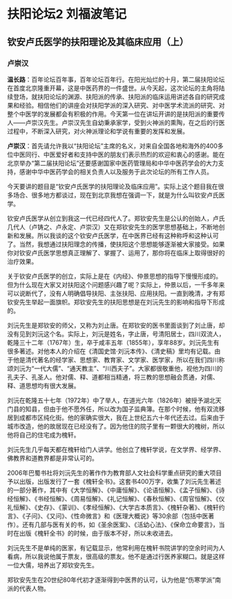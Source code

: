 # 扶阳论坛2 刘福波笔记

## 钦安卢氏医学的扶阳理论及其临床应用（上）

### 卢崇汉

**温长路**：百年论坛百年事，百年论坛百年行。在阳光灿烂的十月，第二届扶阳论坛在首度北京隆重开幕，这是中医药界的一件盛世。从今天起，这次论坛的主角将陆续登场，就扶阳论坛的渊源、扶阳派的传承、扶阳派的临床运用讲述各自的研究成果和经验。相信他们的讲座会对扶阳学派的深入研究、对中医学术流派的研究、对整个中医学的发展都会有积极的作用。今天第一位在讲坛开讲的是扶阳派的重要传人——卢崇汉先生。卢崇汉先生自幼秉承家学，受到火神派的熏陶，在之后的行医过程中，不断深入研究，对火神派理论和学说有重要的发挥和发展。

**卢崇汉**：首先请允许我以“扶阳论坛”主席的名义，对来自全国各地和海外的400多位中医同行、中医爱好者和支持中医的朋友们表示热烈的欢迎和衷心的感谢。能在北京举办“第二届扶阳论坛”还要感谢国家中医药管理局和中华中医药学会的大力支持，感谢中华中医药学会的相关负责人以及服务于此次论坛的所有工作人员。

今天要讲的题目是“钦安卢氏医学的扶阳理论及临床应用”。实际上这个题目我在很多场合、很多地方都谈过，现在到北京我想在强调一下，就是为什么叫钦安卢氏医学。

钦安卢氏医学从创立到我这一代已经四代人了。郑钦安先生是公认的创始人，卢氏几代人（卢铸之、卢永定、卢崇汉）又在郑钦安先生的医学思想基础上，不断地创新和发展。所以我谈的这个钦安卢氏医学，在中医界已经有这种称呼和这种认可了。当然，我想通过扶阳理念的传播，使扶阳这个思想能够逐渐被大家接受。如果你对钦安卢氏医学思想真正理解了、掌握了、运用了，那你将在临床上取得很好的治疗效果。

关于钦安卢氏医学的创立，实际上是在《内经》、仲景思想的指导下慢慢形成的。但为什么现在大家又对扶阳这个问题感兴趣了呢？实际上，仲景以后，一千多年来可以说断代了，没有人明确倡导扶阳、主张扶阳、应用扶阳。一直到晚清，才有郑钦安先生举起一面旗帜。郑钦安先生的扶阳思想是在刘沅先生的影响和指导下形成的。

刘沅先生是郑钦安的师父，又称为刘止唐。在郑钦安的医书里面谈到了刘止唐，却没有见到刘沅这个名。实际上，刘沅是姓名，字止唐，号清阳居士，四川双流人，乾隆三十二年（1767年）生，卒于咸丰五年（1855年），享年88岁。刘沅先生有很多著述。对他本人的介绍在《清国史馆·刘沅本传》、《清史稿》里均有记载。由于他是清代著名的经学家、思想家、教育家、文学家、医学家，所以在我们四川称颂刘沅为“一代大儒”、“通天教主”、“川西夫子”。大家都很敬重他，视他为四川的孔夫子、孔圣人。他对儒、释、道都相当精通，将三教的思想融会贯通，对儒、释、道思想均有很大发展。

刘沅在乾隆五十七年（1972年）中了举人，在道光六年（1826年）被授予湖北天门县的知县，但由于他不愿外任，所以改为国子监典簿。在那个时候，他有双流移居到成都市区纯化街。他的家确实很大，我在上世纪五六十年代还去过。后来由于城市改造，他的故居现在已经没有了。因为他住的院子里有一颗很大的槐树，所以他将自己的住宅成为槐轩。

刘沅先生几乎每天都在槐轩给门人讲学。他创立了槐轩学说，在文学界、经学界、佛教界和道教界都是非常认可的。

2006年巴蜀书社将刘沅先生的著作作为教育部人文社会科学重点研究的重大项目予以出版，出版发行了一套《槐轩全书》。这套书400万字，收集了刘沅先生著述的一部分著作，其中有《大学恒解》、《中庸恒解》、《论语恒解》、《孟子恒解》、《诗经恒解》、《书经恒解》、《周易恒解》、《礼记恒解》、《春秋恒解》、《周官恒解》、《仪礼恒解》、《史存》、《蒙训》、《孝经恒解》、《大学古本质言》、《槐轩杂著》、《槐轩约言》、《子问》、《又问》、《性命微言》和《医理大概说》等30余部（包括中医著作）。还有几部与医有关的书，如《圣余医案》、《活幼心法》、《保命立命要言》，当时在出版《槐轩全书》的时候，由于版本不好，所以未收进去。

刘沅先生不是单纯的医家，有记载显示，他常利用在槐轩书院讲学的空余时间为人看病，所以我说他属于票友，很高级的票友。他不是通过行医养家糊口。就是这样一位大儒，培养出了郑钦安先生。

郑钦安先生在20世纪80年代初才逐渐得到中医界的认可，认为他是“伤寒学派”南派的代表人物。



